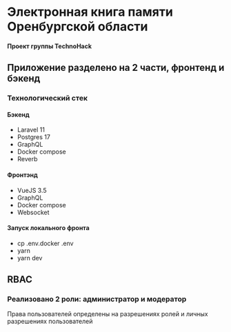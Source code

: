 # Электронная книга памяти Оренбургской области
#### Проект группы TechnoHack

## Приложение разделено на 2 части, фронтенд и бэкенд
### Технологический стек
#### Бэкенд
- Laravel 11
- Postgres 17
- GraphQL
- Docker compose
- Reverb

#### Фронтэнд
- VueJS 3.5
- GraphQL
- Docker compose
- Websocket

#### Запуск локального фронта
* cp .env.docker .env
* yarn
* yarn dev


## RBAC
### Реализовано 2 роли: администратор и модератор
Права пользователей определены на разрешениях ролей и личных разрешениях пользователей
